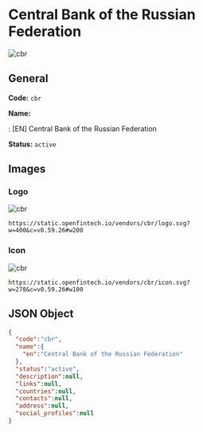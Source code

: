 
# Central Bank of the Russian Federation 
![cbr](https://static.openfintech.io/vendors/cbr/logo.svg?w=400&c=v0.59.26#w200)  

## General 
 
**Code:** `cbr` 
 
**Name:** 
 
:	[EN] Central Bank of the Russian Federation 
 
**Status:** `active` 
 

## Images 

### Logo 
 
![cbr](https://static.openfintech.io/vendors/cbr/logo.svg?w=400&c=v0.59.26#w200)  

```
https://static.openfintech.io/vendors/cbr/logo.svg?w=400&c=v0.59.26#w200
```  

### Icon 
 
![cbr](https://static.openfintech.io/vendors/cbr/icon.svg?w=278&c=v0.59.26#w100)  

```
https://static.openfintech.io/vendors/cbr/icon.svg?w=278&c=v0.59.26#w100
```  

## JSON Object 

```json
{
  "code":"cbr",
  "name":{
    "en":"Central Bank of the Russian Federation"
  },
  "status":"active",
  "description":null,
  "links":null,
  "countries":null,
  "contacts":null,
  "address":null,
  "social_profiles":null
}
```  
